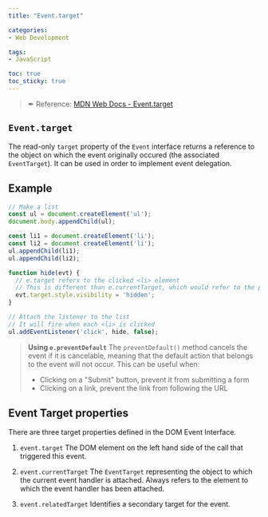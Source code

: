 ```yaml
---
title: "Event.target"

categories: 
- Web Development

tags:
- JavaScript

toc: true
toc_sticky: true
---
```



> ✒ Reference: [MDN Web Docs - Event.target](https://developer.mozilla.org/en-US/docs/Web/API/Event/target)

## `Event.target`

The read-only `target` property of the `Event` interface returns a reference to the object on which the event originally occured (the associated `EventTarget`).
It can be used in order to implement event delegation.

## Example

```jsx
// Make a list
const ul = document.createElement('ul');
document.body.appendChild(ul);

const li1 = document.createElement('li');
const li2 = document.createElement('li');
ul.appendChild(li1);
ul.appendChild(li2);

function hide(evt) {
  // e.target refers to the clicked <li> element
  // This is different than e.currentTarget, which would refer to the parent <ul> in this context
  evt.target.style.visibility = 'hidden';
}

// Attach the listener to the list
// It will fire when each <li> is clicked
ul.addEventListener('click', hide, false);
```

> **Using `e.preventDefault`**
> The `preventDefault()` method cancels the event if it is cancelable, meaning that the default action that belongs to the event will not occur.
> This can be useful when:
>
> - Clicking on a "Submit" button, prevent it from submitting a form
> - Clicking on a link, prevent the link from following the URL

## Event Target properties

There are three target properties defined in the DOM Event Interface.

1. `event.target`
The DOM element on the left hand side of the call that triggered this event.

2. `event.currentTarget`
The `EventTarget` representing the object to which the current event handler is attached.
Always refers to the element to which the event handler has been attached.

3. `event.relatedTarget`
Identifies a secondary target for the event.
